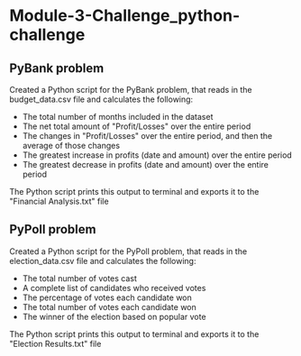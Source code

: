 # Module-3-Challenge_python-challenge

PyBank problem
----------------------------
Created a Python script for the PyBank problem, that reads in the budget_data.csv file and calculates the following:

* The total number of months included in the dataset
* The net total amount of "Profit/Losses" over the entire period
* The changes in "Profit/Losses" over the entire period, and then the average of those changes
* The greatest increase in profits (date and amount) over the entire period
* The greatest decrease in profits (date and amount) over the entire period

The Python script prints this output to terminal and exports it to the "Financial Analysis.txt" file

PyPoll problem
----------------------------
Created a Python script for the PyPoll problem, that reads in the election_data.csv file and calculates the following:
* The total number of votes cast
* A complete list of candidates who received votes
* The percentage of votes each candidate won
* The total number of votes each candidate won
* The winner of the election based on popular vote

The Python script prints this output to terminal and exports it to the "Election Results.txt" file
